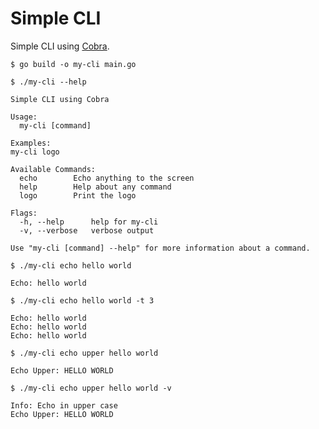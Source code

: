 # Simple CLI

Simple CLI using [Cobra](https://github.com/spf13/cobra).

```console
$ go build -o my-cli main.go
```

```
$ ./my-cli --help

Simple CLI using Cobra

Usage:
  my-cli [command]

Examples:
my-cli logo

Available Commands:
  echo        Echo anything to the screen
  help        Help about any command
  logo        Print the logo

Flags:
  -h, --help      help for my-cli
  -v, --verbose   verbose output

Use "my-cli [command] --help" for more information about a command.
```

```console
$ ./my-cli echo hello world

Echo: hello world
```

```console
$ ./my-cli echo hello world -t 3

Echo: hello world
Echo: hello world
Echo: hello world
```

```console
$ ./my-cli echo upper hello world

Echo Upper: HELLO WORLD
```

```console
$ ./my-cli echo upper hello world -v

Info: Echo in upper case
Echo Upper: HELLO WORLD
```